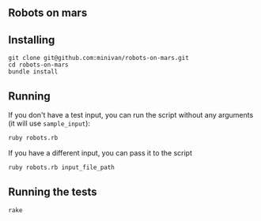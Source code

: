 ## Robots on mars

## Installing

```
git clone git@github.com:minivan/robots-on-mars.git
cd robots-on-mars
bundle install
```

## Running

If you don't have a test input, you can run the script without any arguments (it will use `sample_input`):

```sh
ruby robots.rb
```

If you have a different input, you can pass it to the script

```sh
ruby robots.rb input_file_path
```

## Running the tests

```sh
rake
```

